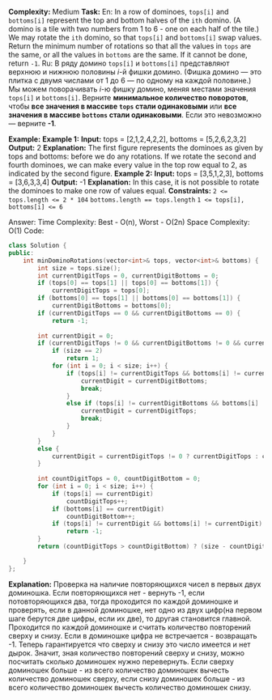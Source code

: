 **Complexity:** Medium
**Task:**
	En: In a row of dominoes, `tops[i]` and `bottoms[i]` represent the top and bottom halves of the `ith` domino. (A domino is a tile with two numbers from 1 to 6 - one on each half of the tile.)
	We may rotate the `ith` domino, so that `tops[i]` and `bottoms[i]` swap values.
	Return the minimum number of rotations so that all the values in `tops` are the same, or all the values in `bottoms` are the same.
	If it cannot be done, return `-1`.
	Ru: В ряду домино `tops[i]` и `bottoms[i]` представляют верхнюю и нижнюю половины _i_-й фишки домино. (Фишка домино — это плитка с двумя числами от 1 до 6 — по одному на каждой половине.)
	Мы можем поворачивать _i_-ю фишку домино, меняя местами значения `tops[i]` и `bottoms[i]`.
	Верните **минимальное количество поворотов**, чтобы **все значения в массиве `tops` стали одинаковыми** или **все значения в массиве `bottoms` стали одинаковыми**.
	Если это невозможно — верните **-1**.
	
**Example:**
	**Example 1:**
		**Input:** tops = [2,1,2,4,2,2], bottoms = [5,2,6,2,3,2]
		**Output:** 2
		**Explanation:**
		The first figure represents the dominoes as given by tops and bottoms: before we do any rotations.
		If we rotate the second and fourth dominoes, we can make every value in the top row equal to 2, as indicated by the second figure.
	**Example 2:**
		**Input:** tops = [3,5,1,2,3], bottoms = [3,6,3,3,4]
		**Output:** -1
		**Explanation:**
		In this case, it is not possible to rotate the dominoes to make one row of values equal.
**Constraints:**
	`2 <= tops.length <= 2 * 104`
	`bottoms.length == tops.length`
	`1 <= tops[i], bottoms[i] <= 6`
	
Answer:
	Time Complexity: Best - O(n), Worst - O(2n)
	Space Complexity: O(1)
Code:
```cpp
class Solution {
public:
    int minDominoRotations(vector<int>& tops, vector<int>& bottoms) {
        int size = tops.size();
        int currentDigitTops = 0, currentDigitBottoms = 0;
        if (tops[0] == tops[1] || tops[0] == bottoms[1]) {
            currentDigitTops = tops[0];
        if (bottoms[0] == tops[1] || bottoms[0] == bottoms[1]) {
            currentDigitBottoms = bottoms[0];
        if (currentDigitTops == 0 && currentDigitBottoms == 0) {
            return -1;
        
        int currentDigit = 0;
        if (currentDigitTops != 0 && currentDigitBottoms != 0 && currentDigitTops != currentDigitBottoms) {
            if (size == 2)
                return 1;
            for (int i = 0; i < size; i++) {
                if (tops[i] != currentDigitTops && bottoms[i] != currentDigitTops) {
                    currentDigit = currentDigitBottoms;
                    break;
                }
                else if (tops[i] != currentDigitBottoms && bottoms[i] != currentDigitBottoms) {
                    currentDigit = currentDigitTops;
                    break;
                }
            }
        }
        else {
            currentDigit = currentDigitTops != 0 ? currentDigitTops : currentDigitBottoms;
        }
        
        int countDigitTops = 0, countDigitBottom = 0;
        for (int i = 0; i < size; i++) {
            if (tops[i] == currentDigit)
                countDigitTops++;
            if (bottoms[i] == currentDigit)
                countDigitBottom++;
            if (tops[i] != currentDigit && bottoms[i] != currentDigit)
                return -1;
        }
        return (countDigitTops > countDigitBottom) ? (size - countDigitTops) : (size - countDigitBottom);

    }
};
```

**Explanation:**
	Проверка на наличие повторяющихся чисел в первых двух доминошка.
	Если повторяющихся нет - вернуть -1, если потовторяющихся два, тогда
		проходится по каждой доминошке и проверять, если в данной доминошке, нет одно из двух цифр(на первом шаге берутся две цифры, если их две), то другая становится главной.
	Проходится по каждой доминошке и считать количество повторений сверху и снизу.
	Если в доминошке цифра не встречается - возвращать -1.
	Теперь гарантируется что сверху и снизу это число имеется и нет дырок. Значит, зная количество повторений сверху и снизу, можно посчитать сколько доминошек нужно перевернуть. Если сверху доминошек больше - из всего количество доминошек вычесть количество доминошек сверху, если снизу доминошек больше - из всего количество доминошек вычесть количество доминошек снизу.